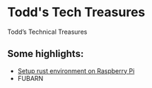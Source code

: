 # Todd's Tech Treasures


Todd’s Technical Treasures

## Some highlights:

- [Setup rust environment on Raspberry Pi](./docs/rpi-rust-env.md)
- FUBARN



